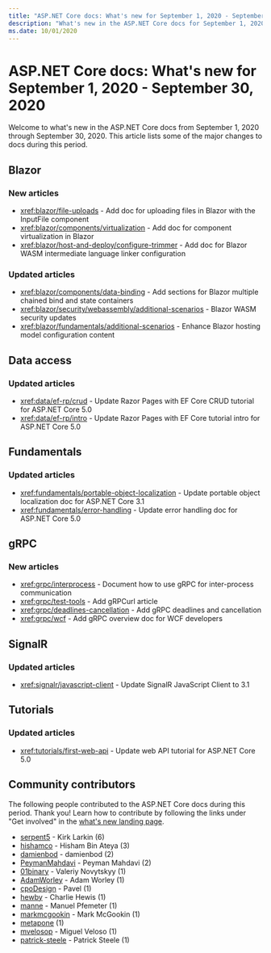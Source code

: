 ```yaml
---
title: "ASP.NET Core docs: What's new for September 1, 2020 - September 30, 2020"
description: "What's new in the ASP.NET Core docs for September 1, 2020 - September 30, 2020."
ms.date: 10/01/2020
---
```


# ASP.NET Core docs: What's new for September 1, 2020 - September 30, 2020

Welcome to what's new in the ASP.NET Core docs from September 1, 2020 through September 30, 2020. This article lists some of the major changes to docs during this period.

## Blazor

### New articles

- <xref:blazor/file-uploads> - Add doc for uploading files in Blazor with the InputFile component
- <xref:blazor/components/virtualization> - Add doc for component virtualization in Blazor
- <xref:blazor/host-and-deploy/configure-trimmer> - Add doc for Blazor WASM intermediate language linker configuration

### Updated articles

- <xref:blazor/components/data-binding> - Add sections for Blazor multiple chained bind and state containers
- <xref:blazor/security/webassembly/additional-scenarios> - Blazor WASM security updates
- <xref:blazor/fundamentals/additional-scenarios> - Enhance Blazor hosting model configuration content

## Data access

### Updated articles

- <xref:data/ef-rp/crud> - Update Razor Pages with EF Core CRUD tutorial for ASP.NET Core 5.0
- <xref:data/ef-rp/intro> - Update Razor Pages with EF Core tutorial intro for ASP.NET Core 5.0

## Fundamentals

### Updated articles

- <xref:fundamentals/portable-object-localization> - Update portable object localization doc for ASP.NET Core 3.1
- <xref:fundamentals/error-handling> - Update error handling doc for ASP.NET Core 5.0

## gRPC

### New articles

- <xref:grpc/interprocess> - Document how to use gRPC for inter-process communication
- <xref:grpc/test-tools> - Add gRPCurl article
- <xref:grpc/deadlines-cancellation> - Add gRPC deadlines and cancellation
- <xref:grpc/wcf> - Add gRPC overview doc for WCF developers

## SignalR

### Updated articles

- <xref:signalr/javascript-client> - Update SignalR JavaScript Client to 3.1

## Tutorials

### Updated articles

- <xref:tutorials/first-web-api> - Update web API tutorial for ASP.NET Core 5.0

## Community contributors

The following people contributed to the ASP.NET Core docs during this period. Thank you! Learn how to contribute by following the links under "Get involved" in the [what's new landing page](index.yml).

- [serpent5](https://github.com/serpent5) - Kirk Larkin (6)
- [hishamco](https://github.com/hishamco) - Hisham Bin Ateya (3)
- [damienbod](https://github.com/damienbod) - damienbod (2)
- [PeymanMahdavi](https://github.com/PeymanMahdavi) - Peyman Mahdavi (2)
- [01binary](https://github.com/01binary) - Valeriy Novytskyy (1)
- [AdamWorley](https://github.com/AdamWorley) - Adam Worley (1)
- [cpoDesign](https://github.com/cpoDesign) - Pavel (1)
- [hewby](https://github.com/hewby) - Charlie Hewis (1)
- [manne](https://github.com/manne) - Manuel Pfemeter (1)
- [markmcgookin](https://github.com/markmcgookin) - Mark McGookin (1)
- [metapone](https://github.com/metapone) (1)
- [mvelosop](https://github.com/mvelosop) - Miguel Veloso (1)
- [patrick-steele](https://github.com/patrick-steele) - Patrick Steele (1)
